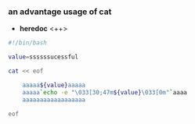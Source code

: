 ### an advantage usage of cat

- **heredoc** <++>

```sh
#!/bin/bash

value=ssssssucessful

cat << eof

    aaaaa${value}aaaaa
    aaaaa`echo -e "\033[30;47m${value}\033[0m"`aaaa
    aaaaaaaaaaaaaaaaaa

eof
```



